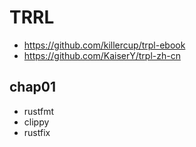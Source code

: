 # TRRL

+ https://github.com/killercup/trpl-ebook
+ https://github.com/KaiserY/trpl-zh-cn


## chap01
+ rustfmt
+ clippy
+ rustfix